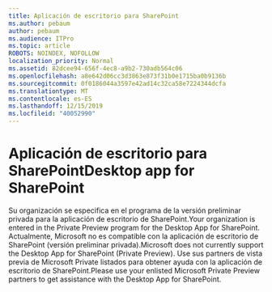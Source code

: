 ```yaml
---
title: Aplicación de escritorio para SharePoint
ms.author: pebaum
author: pebaum
ms.audience: ITPro
ms.topic: article
ROBOTS: NOINDEX, NOFOLLOW
localization_priority: Normal
ms.assetid: 82dcee94-656f-4ec8-a9b2-730adb564c06
ms.openlocfilehash: a8e642d06cc3d3863e873f31b0e1715ba0b9136b
ms.sourcegitcommit: 0f0186044a3597e42ad14c32ca58e7224344dcfa
ms.translationtype: MT
ms.contentlocale: es-ES
ms.lasthandoff: 12/15/2019
ms.locfileid: "40052990"
---
```

# <a name="desktop-app-for-sharepoint"></a><span data-ttu-id="69bd5-102">Aplicación de escritorio para SharePoint</span><span class="sxs-lookup"><span data-stu-id="69bd5-102">Desktop app for SharePoint</span></span>

<span data-ttu-id="69bd5-103">Su organización se especifica en el programa de la versión preliminar privada para la aplicación de escritorio de SharePoint.</span><span class="sxs-lookup"><span data-stu-id="69bd5-103">Your organization is entered in the Private Preview program for the Desktop App for SharePoint.</span></span> <span data-ttu-id="69bd5-104">Actualmente, Microsoft no es compatible con la aplicación de escritorio de SharePoint (versión preliminar privada).</span><span class="sxs-lookup"><span data-stu-id="69bd5-104">Microsoft does not currently support the Desktop App for SharePoint (Private Preview).</span></span> <span data-ttu-id="69bd5-105">Use sus partners de vista previa de Microsoft Private listados para obtener ayuda con la aplicación de escritorio de SharePoint.</span><span class="sxs-lookup"><span data-stu-id="69bd5-105">Please use your enlisted Microsoft Private Preview partners to get assistance with the Desktop App for SharePoint.</span></span>
